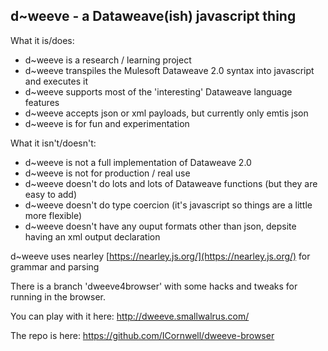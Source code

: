 ## d\~weeve - a Dataweave(ish) javascript thing ##

What it is/does:

* d\~weeve is a research / learning project
* d\~weeve transpiles the Mulesoft Dataweave 2.0 syntax into javascript and executes it
* d\~weeve supports most of the 'interesting' Dataweave language features 
* d\~weeve accepts json or xml payloads, but currently only emtis json
* d\~weeve is for fun and experimentation

What it isn't/doesn't:

* d\~weeve is not a full implementation of Dataweave 2.0
* d\~weeve is not for production / real use
* d\~weeve doesn't do lots and lots of Dataweave functions (but they are easy to add)
* d\~weeve doesn't do type coercion (it's javascript so things are a little more flexible)
* d\~weeve doesn't have any ouput formats other than json, depsite having an xml output declaration

d\~weeve uses nearley [https://nearley.js.org/](https://nearley.js.org/) for grammar and parsing

There is a branch 'dweeve4browser' with some hacks and tweaks for running in the browser.

You can play with it here: http://dweeve.smallwalrus.com/

The repo is here: https://github.com/ICornwell/dweeve-browser
